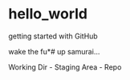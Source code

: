 # hello_world
getting started with GitHub

wake the fu*# up samurai...


Working Dir - Staging Area - Repo
